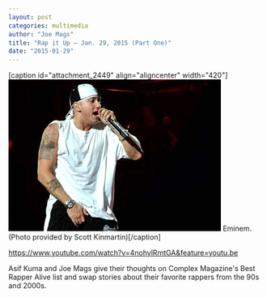```yaml
---
layout: post
categories: multimedia
author: "Joe Mags"
title: "Rap it Up — Jan. 29, 2015 (Part One)"
date: "2015-01-29"
---
```


\[caption id="attachment\_2449" align="aligncenter" width="420"\][![Eminem. (Photo provided by Scott Kinmartin)](images/Eminem.jpg)](http://www.flickr.com/photos/scottkinmartin/318321954/in/photolist-u8u2y-8fBBCN-8aweHF-bqkzh-edPQoV-ediR8a-edPS6i-kLUzY-xQwDG-edVtyj-abCTKt-abCSwp-aaEgdV-aaEhLM-aaH7p9-aaH6MW-aaEgDc-8Bix26-99ogN9-8wX8iS-abCSop-8S43zU-3H4Cv-jdMQgY-9oyQep-atKPs-3H4Do-ediRct-bUhkc8-3H4Cr-abFHGy-abCSUz-8VCAGQ-68VZKA-8HWoca-aaEhUR-aaEhfz-3H4CB-6EYCh-8HWnPD-8vqdXC-8vCMwM-8jd6RF-3H4DE-aikvBM-3H4DT-3s6Ev-8VXMST-3H4CH-9jZYHg) Eminem. (Photo provided by Scott Kinmartin)\[/caption\]

https://www.youtube.com/watch?v=4nohylRmtGA&feature=youtu.be

Asif Kuma and Joe Mags give their thoughts on Complex Magazine's Best Rapper Alive list and swap stories about their favorite rappers from the 90s and 2000s.

